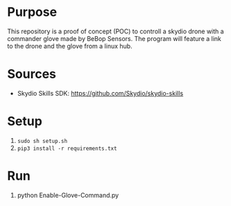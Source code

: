 # Purpose
This repository is a proof of concept (POC) to controll a skydio drone with a commander glove made by BeBop Sensors. The program will feature a link to the drone and the glove from a linux hub.

# Sources
+ Skydio Skills SDK: https://github.com/Skydio/skydio-skills

# Setup
1. ```sudo sh setup.sh```
2. ```pip3 install -r requirements.txt```

# Run
1. python Enable-Glove-Command.py
